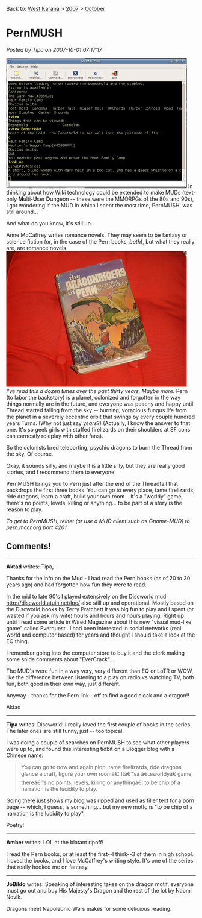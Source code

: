 Back to: [West Karana](/posts/westkarana.md) > [2007](/posts/2007/westkarana.md) > [October](./westkarana.md)
# PernMUSH

*Posted by Tipa on 2007-10-01 07:17:17*

![pern.png](../../../uploads/2007/10/pern.png)
In thinking about how Wiki technology could be extended to make MUDs (text-only **M**ulti-**U**ser **D**ungeon -- these were the MMORPGs of the 80s and 90s), I got wondering if the MUD in which I spent the most time, PernMUSH, was still around...

And what do you know, it's still up.

Anne McCaffrey writes romance novels. They may seem to be fantasy or science fiction (or, in the case of the Pern books, *both*), but what they really are, are romance novels.
![pernbook.png](../../../uploads/2007/10/pernbook.png)
*I've read this a dozen times over the past thirty years, Maybe more.*
Pern (to labor the backstory) is a planet, colonized and forgotten in the way things normally are in the future, and everyone was peachy and happy until Thread started falling from the sky -- burning, voracious fungus life from the planet in a severely eccentric orbit that swings by every couple hundred years Turns. (Why not just say *years*?) (Actually, I know the answer to that one. It's so geek girls with stuffed firelizards on their shoulders at SF cons can earnestly roleplay with other fans).

So the colonists bred teleporting, psychic dragons to burn the Thread from the sky. Of course.

Okay, it sounds silly, and maybe it is a little silly, but they are really good stories, and I recommend them to everyone.

PernMUSH brings you to Pern just after the end of the Threadfall that backdrops the first three books. You can go to every place, tame firelizards, ride dragons, learn a craft, build your own room... It's a "worldy" game, there's no points, levels, killing or anything... to be part of a story is the reason to play.

*To get to PernMUSH, telnet (or use a MUD client such as Gnome-MUD) to pern.mccr.org port 4201.*
## Comments!

---

**Aktad** writes: Tipa,

Thanks for the info on the Mud - I had read the Pern books (as of 20 to 30 years ago) and had forgotten how fun they were to read.

In the mid to late 90's I played extensively on the Discworld mud http://discworld.atuin.net/lpc/ also still up and operational. Mostly based on the Discworld books by Terry Pratchett it was big fun to play and I spent (or wasted if you ask my wife) hours and hours and hours playing. Right up until I read some article in Wired Magazine about this new "visual mud-like game" called Everquest . I had been interested in social networks (real world and computer based) for years and thought I should take a look at the EQ thing.

I remember going into the computer store to buy it and the clerk making some snide comments about "EverCrack"....

The MUD's were fun in a way very, very different than EQ or LoTR or WOW, like the difference between listening to a play on radio vs watching TV, both fun, both good in their own way, just different.

Anyway - thanks for the Pern link - off to find a good cloak and a dragon!!

Aktad

---

**Tipa** writes: Discworld! I really loved the first couple of books in the series. The later ones are still funny, just -- too topical.

I was doing a couple of searches on PernMUSH to see what other players were up to, and found this interesting tidbit on a Blogger blog with a Chinese name:

> You can go to now and again plop, tame firelizards, ride dragons, glance a craft, figure your own roomâ€¦ Itâ€™sa â€œworldyâ€ game, thereâ€™s no points, levels, killing or anythingâ€¦ to be chip of a narration is the lucidity to play.


Going there just shows my blog was ripped and used as filler text for a porn page -- which, I guess, is something... but my new motto is "to be chip of a narration is the lucidity to play".

Poetry!

---

**Amber** writes: LOL at the blatant ripoff!

I read the Pern books, or at least the first--I think--3 of them in high school. I loved the books, and I love McCaffrey's writing style. It's one of the series that really hooked me on fantasy.

---

**JoBildo** writes: Speaking of interesting takes on the dragon motif, everyone must go out and buy His Majesty's Dragon and the rest of the lot by Naomi Novik.

Dragons meet Napoleonic Wars makes for some delicious reading.

